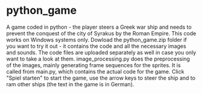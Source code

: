 # python_game
A game coded in python - the player steers a Greek war ship and needs to prevent the conquest of the city of Syrakus by the Roman Empire. This code works on Windows systems only.
Dowload the python_game.zip folder if you want to try it out - it contains the code and all the necessary images and sounds. The code files are uploaded separately as well in case you only want to take a look at them. image_processing.py does the preprocessing of the images, mainly generating frame sequences for the sprites. It is called from main.py, which contains the actual code for the game.
Click "Spiel starten" to start the game, use the arrow keys to steer the ship and to ram other ships (the text in the game is in German).
